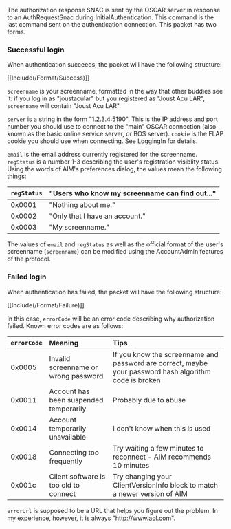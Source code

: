 The authorization response SNAC is sent by the OSCAR server in response to an AuthRequestSnac during InitialAuthentication. This command is the last command sent on the authentication connection. This packet has two forms.

### Successful login ###

When authentication succeeds, the packet will have the following structure:

[[Include(/Format/Success)]]

`screenname` is your screenname, formatted in the way that other buddies see it: if you log in as "joustacular" but you registered as "Joust Acu LAR", `screenname` will contain "Joust Acu LAR".

`server` is a string in the form "1.2.3.4:5190". This is the IP address and port number you should use to connect to the "main" OSCAR connection (also known as the basic online service server, or BOS server). `cookie` is the FLAP cookie you should use when connecting. See LoggingIn for details.

`email` is the email address currently registered for the screenname. `regStatus` is a number 1-3 describing the user's registration visiblity status. Using the words of AIM's preferences dialog, the values mean the following things:

| `regStatus` | "Users who know my screenname can find out..." |
|:------------|:-----------------------------------------------|
| 0x0001 |  "Nothing about me." |
| 0x0002 | "Only that I have an account." |
| 0x0003 | "My screenname." |

The values of `email` and `regStatus` as well as the official format of the user's screenname (`screenname`) can be modified using the AccountAdmin features of the protocol.

### Failed login ###

When authentication has failed, the packet will have the following structure:

[[Include(/Format/Failure)]]

In this case, `errorCode` will be an error code describing why authorization failed. Known error codes are as follows:

| `errorCode` | Meaning | Tips |
|:------------|:--------|:-----|
| 0x0005 | Invalid screenname or wrong password | If you know the screenname and password are correct, maybe your password hash algorithm code is broken |
| 0x0011 | Account has been suspended temporarily | Probably due to abuse |
| 0x0014 | Account temporarily unavailable | I don't know when this is used |
| 0x0018 | Connecting too frequently | Try waiting a few minutes to reconnect - AIM recommends 10 minutes |
| 0x001c | Client software is too old to connect | Try changing your ClientVersionInfo block to match a newer version of AIM |

`errorUrl` is supposed to be a URL that helps you figure out the problem. In my experience, however, it is always "http://www.aol.com".